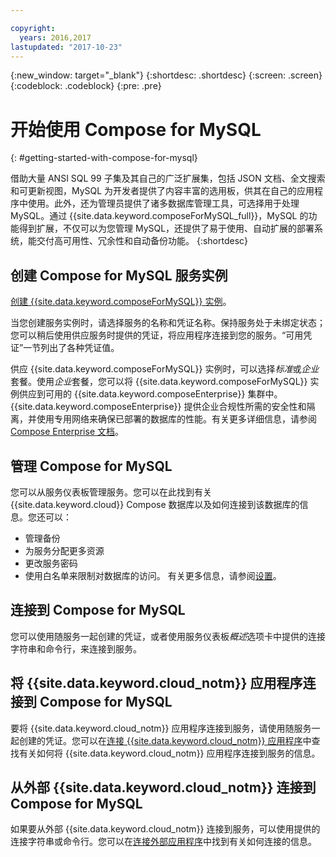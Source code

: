 ```yaml
---

copyright:
  years: 2016,2017
lastupdated: "2017-10-23"
---
```


{:new_window: target="_blank"}
{:shortdesc: .shortdesc}
{:screen: .screen}
{:codeblock: .codeblock}
{:pre: .pre}

# 开始使用 Compose for MySQL
{: #getting-started-with-compose-for-mysql}

借助大量 ANSI SQL 99 子集及其自己的广泛扩展集，包括 JSON 文档、全文搜索和可更新视图，MySQL 为开发者提供了内容丰富的选用板，供其在自己的应用程序中使用。此外，还为管理员提供了诸多数据库管理工具，可选择用于处理 MySQL。通过 {{site.data.keyword.composeForMySQL_full}}，MySQL 的功能得到扩展，不仅可以为您管理 MySQL，还提供了易于使用、自动扩展的部署系统，能交付高可用性、冗余性和自动备份功能。
{:shortdesc}

## 创建 Compose for MySQL 服务实例

[创建 {{site.data.keyword.composeForMySQL}} 实例](https://console.ng.bluemix.net/catalog/services/compose-for-mysql/)。

当您创建服务实例时，请选择服务的名称和凭证名称。保持服务处于未绑定状态；您可以稍后使用供应服务时提供的凭证，将应用程序连接到您的服务。“可用凭证”一节列出了各种凭证值。

供应 {{site.data.keyword.composeForMySQL}} 实例时，可以选择*标准*或*企业*套餐。使用*企业*套餐，您可以将 {{site.data.keyword.composeForMySQL}} 实例供应到可用的 {{site.data.keyword.composeEnterprise}} 集群中。{{site.data.keyword.composeEnterprise}} 提供企业合规性所需的安全性和隔离，并使用专用网络来确保已部署的数据库的性能。有关更多详细信息，请参阅 [Compose Enterprise 文档](../ComposeEnterprise/index.html)。

## 管理 Compose for MySQL

您可以从服务仪表板管理服务。您可以在此找到有关 {{site.data.keyword.cloud}} Compose 数据库以及如何连接到该数据库的信息。您还可以：
- 管理备份
- 为服务分配更多资源
- 更改服务密码
- 使用白名单来限制对数据库的访问。
有关更多信息，请参阅[设置](./dashboard-settings.html)。


## 连接到 Compose for MySQL

您可以使用随服务一起创建的凭证，或者使用服务仪表板*概述*选项卡中提供的连接字符串和命令行，来连接到服务。

## 将 {{site.data.keyword.cloud_notm}} 应用程序连接到 Compose for MySQL

要将 {{site.data.keyword.cloud_notm}} 应用程序连接到服务，请使用随服务一起创建的凭证。您可以在[连接 {{site.data.keyword.cloud_notm}} 应用程序](./connecting-bluemix-app.html)中查找有关如何将 {{site.data.keyword.cloud_notm}} 应用程序连接到服务的信息。

## 从外部 {{site.data.keyword.cloud_notm}} 连接到 Compose for MySQL

如果要从外部 {{site.data.keyword.cloud_notm}} 连接到服务，可以使用提供的连接字符串或命令行。您可以在[连接外部应用程序](./connecting-external.html)中找到有关如何连接的信息。
